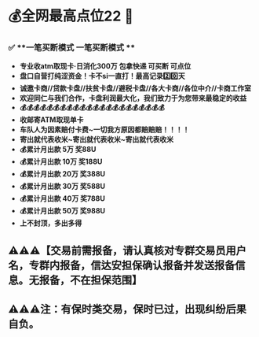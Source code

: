 # 💰全网最高点位22 📖

### ✅ **一笔买断模式  一笔买断模式 **
- **专业收atm取现卡·日消化300万 包拿快递  可买断 可点位**
- **盘口自营打纯涩资金！卡不si一直打！最高记录2️⃣0️⃣天**
- **诚邀卡商//贷款卡盘//扶贫卡盘//避税卡盘//各大卡商//各位中介//卡商工作室**
- **欢迎同仁与我们合作，卡盘利润最大化，我们致力于为您带来最稳定的收益**
- **💰💰💰💰💰💰💰💰💰💰💰💰💰💰💰💰💰💰💰💰💰💰**
- **收邮寄ATM取现单卡**
- **车队人为因素赔付卡费~一切我方原因都赔赔赔！！！！**
- **寄出就代表收米~寄出就代表收米~寄出就代表收米**
- **💰累计月出款 5万 奖88U**
- **💰累计月出款 10万 奖188U**
- **💰累计月出款 20万 奖388U**
- **💰累计月出款 30万 奖588U**
- **💰累计月出款 40万 奖788U**
- **💰累计月出款 50万 奖988U**
- **上不封顶，多出多得**

## ⚠️⚠️⚠️【交易前需报备，请认真核对专群交易员用户名，专群内报备，信达安担保确认报备并发送报备信息。无报备，不在担保范围】

## ⚠️⚠️⚠️注：有保时类交易，保时已过，出现纠纷后果自负。
